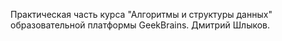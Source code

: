 Практическая часть курса "Алгоритмы и структуры данных" образовательной платформы GeekBrains.
Дмитрий Шлыков.